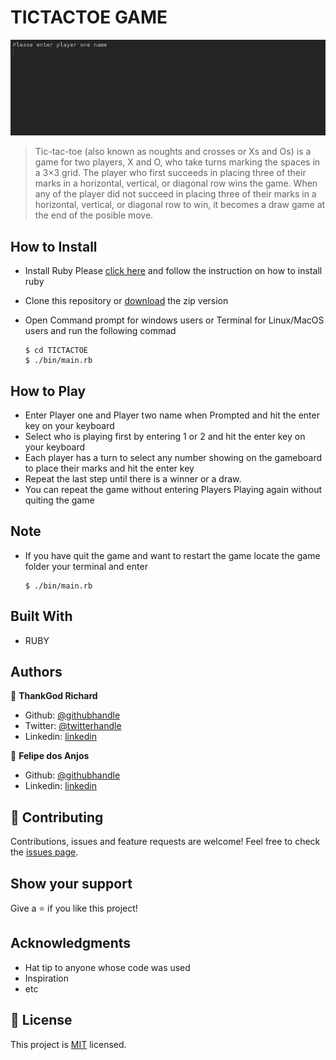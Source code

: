 # TICTACTOE GAME

![screenshot](TicTacToe.gif)

> Tic-tac-toe (also known as noughts and crosses or Xs and Os) is a game for two players, X and O, who take turns marking the spaces in a 3×3 grid. The player who first succeeds in placing three of their marks in a horizontal, vertical, or diagonal row wins the game. When any of the player did not succeed in placing three of their marks in a horizontal, vertical, or diagonal row to win, it becomes a draw game at the end of the posible move.


## How to Install

- Install Ruby
    Please [click here](https://www.ruby-lang.org/en/documentation/installation/) and follow the instruction on how to install ruby
    
- Clone this repository or [download](https://github.com/thankgodr/TicTacToe/archive/development.zip) the zip version

- Open Command prompt for windows users or Terminal for Linux/MacOS users and run the following commad

    ```console
    $ cd TICTACTOE
    $ ./bin/main.rb
    ```
    
## How to Play

- Enter Player one and Player two name when Prompted and hit the enter key on your keyboard
- Select who is playing first by entering 1 or 2 and hit the enter key on your keyboard
- Each player has a turn to select any number showing on the gameboard to place their marks and hit the enter key
- Repeat the last step until there is a winner or a draw.
- You can repeat the game without entering Players Playing again without quiting the game

 ## Note
 - If you have quit the game and want to restart the game locate the game folder your terminal and enter

    ```console
    $ ./bin/main.rb
    ```
    

## Built With

- RUBY

## Authors

👤 **ThankGod Richard**

- Github: [@githubhandle](https://github.com/thankgodr)
- Twitter: [@twitterhandle](https://twitter.com/thankgodrichard)
- Linkedin: [linkedin](https://linkedin.com/in/thankgodr)

👤 **Felipe dos Anjos**

- Github: [@githubhandle](https://github.com/fc-anjos)
- Linkedin: [linkedin](https://www.linkedin.com/in/felipe-cavalheiro-dos-anjos-4792a8176/)

## 🤝 Contributing
Contributions, issues and feature requests are welcome!
Feel free to check the [issues page](issues/).

## Show your support
Give a ⭐️ if you like this project!

## Acknowledgments
- Hat tip to anyone whose code was used
- Inspiration
- etc

## 📝 License

This project is [MIT](lic.url) licensed.
